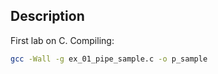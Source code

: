 ## Description

First lab on C. Compiling:

```bash
gcc -Wall -g ex_01_pipe_sample.c -o p_sample
```
